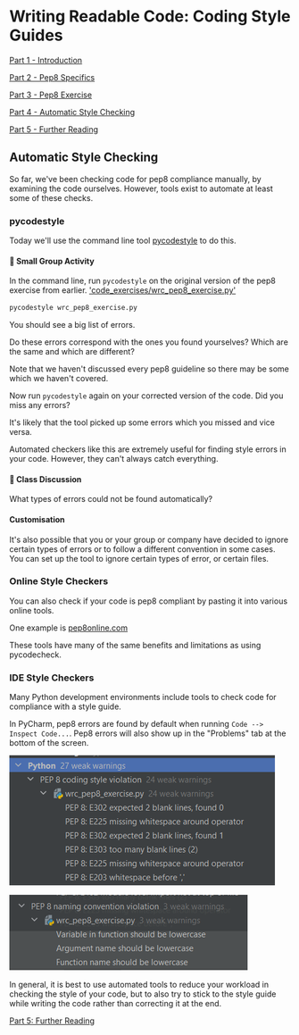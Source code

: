 # Writing Readable Code: Coding Style Guides

[Part 1 - Introduction](wrc_python_style_guides_1_intro.md)

[Part 2 - Pep8 Specifics](wrc_python_style_guides_2_pep8_specifics.md)

[Part 3 - Pep8 Exercise](wrc_python_style_guides_3_pep8_exercise.md)

[Part 4 - Automatic Style Checking](#automatic-style-checking)

[Part 5 - Further Reading](wrc_python_style_guides_5_further_reading.md)

## Automatic Style Checking

So far, we've been checking code for pep8 compliance manually, by examining the code ourselves. However, tools exist to automate at least some of these checks.

### pycodestyle

Today we'll use the command line tool [pycodestyle](https://github.com/PyCQA/pycodestyle) to do this.

#### 👥 Small Group Activity
In the command line, run `pycodestyle` on the original version of the pep8 exercise from earlier.
['code_exercises/wrc_pep8_exercise.py'](../../code_exercises/wrc_pep8_exercise.py)

```bash
pycodestyle wrc_pep8_exercise.py
```

You should see a big list of errors.

Do these errors correspond with the ones you found yourselves? Which are the same and which are different?

Note that we haven't discussed every pep8 guideline so there may be some which we haven't covered.

Now run `pycodestyle` again on your corrected version of the code. Did you miss any errors?

It's likely that the tool picked up some errors which you missed and vice versa.

Automated checkers like this are extremely useful for finding style errors in your code. However, they can't always catch everything.

#### 💬 Class Discussion
What types of errors could not be found automatically?

#### Customisation
It's also possible that you or your group or company have decided to ignore certain types of errors or to follow a different convention in some cases. You can set up the tool to ignore certain types of error, or certain files.

### Online Style Checkers
You can also check if your code is pep8 compliant by pasting it into various online tools.

One example is [pep8online.com](http://pep8online.com/)

These tools have many of the same benefits and limitations as using pycodecheck.

### IDE Style Checkers
Many Python development environments include tools to check code for compliance with a style guide.

In PyCharm, pep8 errors are found by default when running `Code --> Inspect Code...`. Pep8 errors will also show up in the "Problems" tab at the bottom of the screen.


![pep8 coding style violation](../../figures/wrc_pep8_1.PNG)

![pep8 naming convention violation](../../figures/wrc_pep8_2.PNG)


In general, it is best to use automated tools to reduce your workload in checking the style of your code, but to also try to stick to the style guide while writing the code rather than correcting it at the end.

[Part 5: Further Reading](wrc_python_style_guides_5_further_reading.md)


